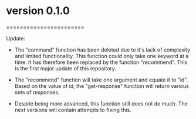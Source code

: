 # version 0.1.0
=======================

Update:

*  The "command" function has been deleted due to it's lack of complexity and limited functionality. This function could only take one keyword at a time. It has therefore been replaced by the function "recommend". This is the first major update of this repository.

* The "recommend" function will take one argument  and equate it to "id". Based on the value of id, the "get-response" function will return various sets of responses.

* Despite being more advanced, this function still does not do much. The next versions will contain attempts to fixing this.
